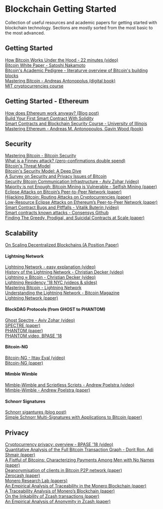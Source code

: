 # Blockchain Getting Started
Collection of useful resources and academic papers for getting started with blockchain technology.
Sections are mostly sorted from the most basic to the most advanced.

## Getting Started
[How Bitcoin Works Under the Hood - 22 minutes (video)](https://www.youtube.com/watch?v=Lx9zgZCMqXE)<br>
[Bitcoin White Paper - Satoshi Nakamoto](https://bitcoin.org/bitcoin.pdf)<br>
[Bitcoin's Academic Pedigree - literaturve overview of Bitcoin's building blocks](https://queue.acm.org/detail.cfm?id=3136559)<br> 
[Mastering Bitcoin - Andreas Antonopolus (digital book)](https://github.com/bitcoinbook/bitcoinbook)<br>
[MIT cryptocurrencies course](https://github.com/mit-dci/mas.s62)

## Getting Started - Ethereum
[How does Ethereum work anyway? (Blog post)](https://medium.com/@preethikasireddy/how-does-ethereum-work-anyway-22d1df506369)<br>
[Build Your First Smart Contract With Solidity](https://codeburst.io/build-your-first-ethereum-smart-contract-with-solidity-tutorial-94171d6b1c4b)<br>
[Smart Contracts and Blockchain Security Course - University of Illinois](http://soc1024.ece.illinois.edu/teaching/ece398sc/spring2018/)<br>
[Mastering Ethereum - Andreas M. Antonopoulos, Gavin Wood (book)](https://github.com/ethereumbook/ethereumbook)

## Security
[Mastering Bitcoin - Bitcoin Security](https://github.com/bitcoinbook/bitcoinbook/blob/develop/ch11.asciidoc)<br>
[What is a Finney attack? (zero-confirmations double spend)](https://bitcoin.stackexchange.com/questions/4942/what-is-a-finney-attack)<br>
[Bitcoin's Threat Model](https://jwweatherman.com/#/bitcoinThreatModel)<br>
[Bitcoin's Security Model: A Deep Dive](https://www.coindesk.com/bitcoins-security-model-deep-dive/)<br>
[A Survey on Security and Privacy Issues of Bitcoin](https://arxiv.org/pdf/1706.00916.pdf)<br>
[Security Bitcoin Communication Infrastructure - Aviv Zohar (video)](https://www.youtube.com/watch?v=YUHUeglX1aw&list=PLW3u28VuDAHLjOHidVUx9tViO6L6_avms&index=7)<br>
[Majority is not Enough:
Bitcoin Mining is Vulnerable - Selfish Mining (paper)](https://www.cs.cornell.edu/~ie53/publications/btcProcFC.pdf)<br>
[Eclipse Attacks on Bitcoin’s Peer-to-Peer Network (paper)](https://eprint.iacr.org/2015/263.pdf)<br>
[Hijacking Bitcoin: Routing Attacks on Cryptocurrencies (paper)](http://www.avivz.net/pubs/16/btc_hijack.pdf)<br>
[Low-Resource Eclipse Attacks
on Ethereum’s Peer-to-Peer Network (paper)](http://www.cs.bu.edu/~goldbe/projects/eclipseEth.pdf)<br>
[Smart Contract Bugs and Pitffalls - Vitalik Buterin (video)](https://www.youtube.com/watch?v=SRrUd_6t6Wk&list=PLW3u28VuDAHLjOHidVUx9tViO6L6_avms&index=5)<br>
[Smart contracts known attacks - Consensys Github](https://github.com/ConsenSys/smart-contract-best-practices/blob/master/docs/known_attacks.md)<br>
[Finding The Greedy, Prodigal, and Suicidal Contracts at Scale
 (paper)](https://arxiv.org/pdf/1802.06038.pdf)

## Scalability
[On Scaling Decentralized Blockchains
(A Position Paper)](http://fc16.ifca.ai/bitcoin/papers/CDE+16.pdf)<br>
#### Lightning Network
[Lightning Network - easy explanation (video)](https://www.youtube.com/watch?v=rrr_zPmEiME)<br>
[History of the Lightning Network - Christian Decker (video)](https://youtu.be/HauP9F16mUM)<br>
[Lightning ≈ Bitcoin - Christian Decker (video)](https://youtu.be/8lMLo-7yF5k)<br>
[Lightning Residency '18 NYC (videos & slides)](https://lightningresidency.com/#videos)<br> 
[Mastering Bitcoin - Lightning Network](https://github.com/bitcoinbook/bitcoinbook/blob/develop/ch12.asciidoc#payment-channels-and-state-channels)<br>
[Understanding the Lightning Network - Bitcoin Magazine](https://bitcoinmagazine.com/articles/understanding-the-lightning-network-part-building-a-bidirectional-payment-channel-1464710791/)<br>
[Lightning Network (paper)](https://lightning.network/lightning-network-paper.pdf)<br>
#### BlockDAG Protocols (from GHOST to PHANTOM)
[Ghost Spectre - Aviv Zohar (video)](https://www.youtube.com/watch?v=5mEaBXl3BMM)<br>
[SPECTRE (paper)](https://eprint.iacr.org/2016/1159.pdf)<br>
[PHANTOM (paper)](https://eprint.iacr.org/2018/104.pdf)<br>
[PHANTOM video, BPASE '18](https://www.youtube.com/watch?v=57DCYtk0lWI)
#### Bitcoin-NG
[Bitcoin-NG - Ittay Eyal (video)](https://www.youtube.com/watch?v=IVfw5KdZhAE&list=PLW3u28VuDAHLjOHidVUx9tViO6L6_avms&index=13)<br>
[Bitcoin-NG (paper)](https://www.usenix.org/system/files/conference/nsdi16/nsdi16-paper-eyal.pdf)<br>
#### Mimble Wimble
[Mimble-Wimble and Scriptless Scripts - Andrew Poelstra (video)](https://www.youtube.com/watch?v=ovCBT1gyk9c)<br>
[Mimble-Wimble - Andrew Poelstra (paper)](https://download.wpsoftware.net/bitcoin/wizardry/mimblewimble.pdf)<br>
#### Schnorr Signatures
[Schnorr sigantures (blog post)](https://hackernoon.com/excited-for-schnorr-signatures-a00ee467fc5f)<br>
[Simple Schnorr Multi-Signatures
with Applications to Bitcoin (paper)](https://eprint.iacr.org/2018/068.pdf)

## Privacy
[Cryptocurrency privacy: overview - BPASE '18 (video)](https://www.youtube.com/watch?v=qpn9ICem5wk)<br>
[Quantitative Analysis of the Full Bitcoin
Transaction Graph - Dorit Ron, Adi Shmair (paper)](https://eprint.iacr.org/2012/584.pdf)<br>
[A Fistful of Bitcoins: Characterizing Payments Among
Men with No Names (paper)](https://cseweb.ucsd.edu/~smeiklejohn/files/imc13.pdf)<br>
[Deanonymisation of clients in Bitcoin P2P network (paper)
](https://arxiv.org/pdf/1405.7418.pdf)<br>
[Zerocash (paper)](http://zerocash-project.org/media/pdf/zerocash-oakland2014.pdf)<br>
[Monero Research Lab (papers)](https://lab.getmonero.org/)<br>
[An Empirical Analysis of Traceability in the Monero Blockchain (paper)](https://arxiv.org/pdf/1704.04299/)<br>
[A Traceability Analysis of Monero’s Blockchain (paper)](http://www.comp.nus.edu.sg/~shruti90/papers/monero-analysis.pdf)<br>
[On the linkability of Zcash transactions (paper)](https://arxiv.org/pdf/1712.01210.pdf)<br>
[An Empirical Analysis of Anonymity in Zcash (paper)](https://smeiklej.com/files/usenix18.pdf)<br>
